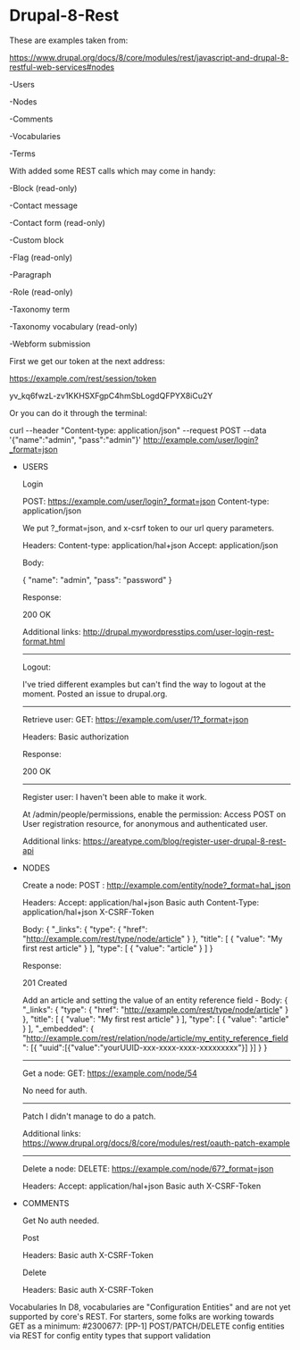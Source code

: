 # Drupal-8-Rest

These are examples taken from:

https://www.drupal.org/docs/8/core/modules/rest/javascript-and-drupal-8-restful-web-services#nodes



-Users

-Nodes

-Comments

-Vocabularies

-Terms


With added some REST calls which may come in handy:

-Block (read-only)

-Contact message

-Contact form (read-only)

-Custom block

-Flag (read-only)

-Paragraph

-Role (read-only)

-Taxonomy term

-Taxonomy vocabulary (read-only)

-Webform submission



First we get our token at the next address:

https://example.com/rest/session/token

yv_kq6fwzL-zv1KKHSXFgpC4hmSbLogdQFPYX8iCu2Y

Or you can do it through the terminal: 

curl --header "Content-type: application/json" --request POST   --data '{"name":"admin", "pass":"admin"}' http://example.com/user/login?_format=json


- USERS

	Login 

	POST: https://example.com/user/login?_format=json
	Content-type: application/json

	We put ?_format=json, and x-csrf token to our url query parameters. 
	
	Headers: 
	Content-type: application/hal+json
	Accept: application/json

	Body: 

	{
		"name": "admin",
		"pass": "password"
	}

	Response:
	
	200 OK
	
	Additional links: 
	http://drupal.mywordpresstips.com/user-login-rest-format.html
	________________________________________________________________________
	
	Logout:
	
	I've tried different examples but can't find the way to logout at the moment. 
	Posted an issue to drupal.org.

	________________________________________________________________________
	
	Retrieve user: 
	GET: https://example.com/user/1?_format=json

	Headers:
	Basic authorization
	
	Response:
	
	200 OK
	________________________________________________________________________

	Register user: 
	I haven't been able to make it work.
	
	At /admin/people/permissions, enable the permission: 
	Access POST on User registration resource, for anonymous and authenticated user. 

	Additional links: 
	https://areatype.com/blog/register-user-drupal-8-rest-api

- NODES

	Create a node:
	POST : http://example.com/entity/node?_format=hal_json
	
	Headers: 
	Accept: application/hal+json 
	Basic auth
	Content-Type: application/hal+json
	X-CSRF-Token
	
	Body: 
	{
	"_links": {
		"type": {
		  "href": "http://example.com/rest/type/node/article"
				}
		},
		"title": [
		{
		  "value": "My first rest article"
		}
		],
		"type": [
		{
		  "value": "article"
		}
		]
	}

	Response: 
	
	201 Created
	
	Add an article and setting the value of an entity reference field - Body:
	{
	"_links": {
		"type": {
		  "href": "http://example.com/rest/type/node/article"
				}
		},
		"title": [
		{
		  "value": "My first rest article"
		}
		],
		"type": [
		{
		  "value": "article"
		}
		],
	"_embedded": {
	"http://example.com/rest/relation/node/article/my_entity_reference_field":
	  [{ 
	  "uuid":[{"value":"yourUUID-xxx-xxxx-xxxx-xxxxxxxxx"}]
	  }]
	 }
	}

	________________________________________________________________________

	Get a node: 
	GET: https://example.com/node/54
	
	No need for auth.
	________________________________________________________________________

	Patch
	I didn't manage to do a patch. 
	
	Additional links:
	https://www.drupal.org/docs/8/core/modules/rest/oauth-patch-example
	________________________________________________________________________

	Delete a node:
	DELETE: https://example.com/node/67?_format=json
	
	Headers: 
	Accept: application/hal+json 
	Basic auth
	X-CSRF-Token
	

- COMMENTS

	Get 
	No auth needed.

	Post
	
	Headers: 
	Basic auth
	X-CSRF-Token

	Delete 
	
	Headers: 
	Basic auth
	X-CSRF-Token

Vocabularies
In D8, vocabularies are "Configuration Entities" and are not yet supported by core's REST. For starters, some folks are working towards GET as a minimum: #2300677: [PP-1] POST/PATCH/DELETE config entities via REST for config entity types that support validation










  



